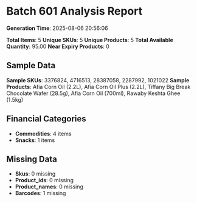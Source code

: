 # Batch 601 Analysis Report

**Generation Time**: 2025-08-06 20:56:06

**Total Items**: 5
**Unique SKUs**: 5
**Unique Products**: 5
**Total Available Quantity**: 95.00
**Near Expiry Products**: 0

## Sample Data
**Sample SKUs**: 3376824, 4716513, 28387058, 2287992, 1021022
**Sample Products**: Afia Corn Oil (2.2L), Afia Corn Oil Plus (2.2L), Tiffany Big Break Chocolate Wafer (28.5g), Afia Corn Oil (700ml), Rawaby Keshta Ghee (1.5kg)

## Financial Categories
- **Commodities**: 4 items
- **Snacks**: 1 items

## Missing Data
- **Skus**: 0 missing
- **Product_ids**: 0 missing
- **Product_names**: 0 missing
- **Barcodes**: 1 missing

